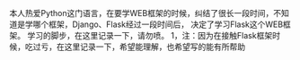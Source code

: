 本人热爱Python这门语言，在要学WEB框架的时候，纠结了很长一段时间，不知道是学哪个框架，Django、Flask经过一段时间后，
决定了学习Flask这个WEB框架。
学习的脚步，在这里记录一下，请勿喷。
1，注：因为在接触Flask框架时候，吃过亏，在这里记录一下，希望能理解，也希望写的能有所帮助





